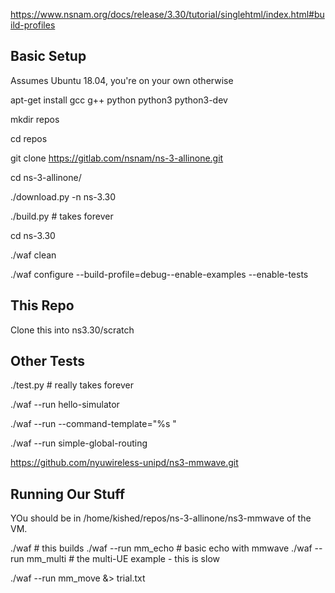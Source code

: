 https://www.nsnam.org/docs/release/3.30/tutorial/singlehtml/index.html#build-profiles

## Basic Setup

Assumes Ubuntu 18.04, you're on your own otherwise

apt-get install gcc g++ python python3 python3-dev

mkdir repos

cd repos

git clone https://gitlab.com/nsnam/ns-3-allinone.git


cd ns-3-allinone/

./download.py -n ns-3.30

./build.py	# takes forever


cd ns-3.30

./waf clean

./waf configure --build-profile=debug--enable-examples --enable-tests

## This Repo
Clone this into ns3.30/scratch

## Other Tests
./test.py 	# really takes forever

./waf --run hello-simulator

./waf --run <ns3-program> --command-template="%s <args>"
  
./waf --run simple-global-routing

https://github.com/nyuwireless-unipd/ns3-mmwave.git

## Running Our Stuff

YOu should be in /home/kished/repos/ns-3-allinone/ns3-mmwave of the VM.

./waf   # this builds 
./waf --run mm_echo     # basic echo with mmwave
./waf --run mm_multi    # the multi-UE example - this is slow

./waf --run mm_move &> trial.txt
